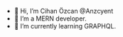 - 👋 Hi, I’m Cihan Özcan @Anzcyent
- 👀 I’m a MERN developer.
- 🌱 I’m currently learning GRAPHQL.

<!---
Anzcyent/Anzcyent is a ✨ special ✨ repository because its `README.md` (this file) appears on your GitHub profile.
You can click the Preview link to take a look at your changes.
--->

